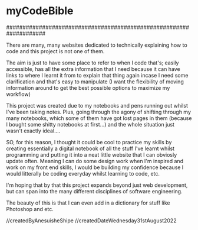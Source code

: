 # myCodeBible

####################################################################

There are many, many websites dedicated to technically explaining how to code and this
project is not one of them. 

The aim is just to have some place to refer to when I code that's; easily accessible, has 
all the extra information that I need because it can have links to where I learnt it from to explain 
that thing again incase I need some clarification and that's easy to manipulate (I want the flexibility of 
moving information around to get the best possible options to maximize my workflow)

This project was created due to my notebooks and pens running out whilst I've been taking notes. Plus, going 
through the agony of shifting through my many notebooks, which some of them have got lost pages in them (because I 
bought some shitty notebooks at first...) and the whole situation just wasn't exactly ideal....

SO, for this reason, I thought it could be cool to practice my skills by creating essentially a
digital notebook of all the stuff I've learnt whilst programming and putting it into a neat little
website that I can obviosly update often. Meaning I can do some design work when I'm inspired and work on my front
end skills, I would be building my confidence because I would litterally be coding everyday whilst learning to code, etc.



I'm hoping that by that this project expands beyond just web development, but can span into the many different disciplines
of software engineering.

The beauty of this is that I can even add in a dictionary for stuff like Photoshop and etc.



//createdByAnesuisheShipe
//createdDateWednesday31stAugust2022



